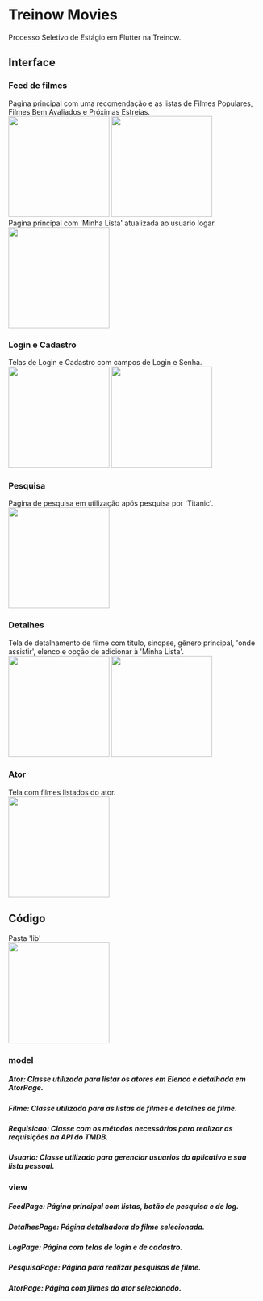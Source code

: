 # Treinow Movies

Processo Seletivo de Estágio em Flutter na Treinow.

## Interface
### Feed de filmes
Pagina principal com uma recomendação e as listas de Filmes Populares, Filmes Bem Avaliados e Próximas Estreias.<br />
<img src="imagens_readme/feed1.png" width="200">
<img src="imagens_readme/feed2.png" width="200"><br />
Pagina principal com 'Minha Lista' atualizada ao usuario logar.<br />
<img src="imagens_readme/feed3.png" width="200">

### Login e Cadastro
Telas de Login e Cadastro com campos de Login e Senha.<br />
<img src="imagens_readme/login.png" width="200">
<img src="imagens_readme/cadastro.png" width="200">

### Pesquisa
Pagina de pesquisa em utilização após pesquisa por 'Titanic'.<br />
<img src="imagens_readme/pesquisa.png" width="200">

### Detalhes
Tela de detalhamento de filme com titulo, sinopse, gênero principal, 'onde assistir', elenco e opção de adicionar à 'Minha Lista'.<br />
<img src="imagens_readme/detalhes1.png" width="200">
<img src="imagens_readme/detalhes2.png" width="200">

### Ator
Tela com filmes listados do ator.<br />
<img src="imagens_readme/ator.png" width="200">

## Código
Pasta 'lib' <br />
<img src="imagens_readme/lib.png" width="200"><br />
### model
  ##### <strong><em>Ator</em></strong>: Classe utilizada para listar os atores em Elenco e detalhada em AtorPage.
  ##### <strong><em>Filme</em></strong>: Classe utilizada para as listas de filmes e detalhes de filme.
  ##### <strong><em>Requisicao</em></strong>: Classe com os métodos necessários para realizar as requisições na API do TMDB.
  ##### <strong><em>Usuario</em></strong>: Classe utilizada para gerenciar usuarios do aplicativo e sua lista pessoal.
### view
  ##### <strong><em>FeedPage</em></strong>: Página principal com listas, botão de pesquisa e de log.
  ##### <strong><em>DetalhesPage</em></strong>: Página detalhadora do filme selecionada.
  ##### <strong><em>LogPage</em></strong>: Página com telas de login e de cadastro.
  ##### <strong><em>PesquisaPage</em></strong>: Página para realizar pesquisas de filme.
  ##### <strong><em>AtorPage</em></strong>: Página com filmes do ator selecionado.
